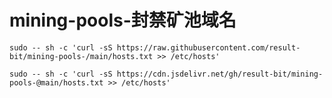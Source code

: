# mining-pools-封禁矿池域名

```
sudo -- sh -c 'curl -sS https://raw.githubusercontent.com/result-bit/mining-pools-/main/hosts.txt >> /etc/hosts'
```
```
sudo -- sh -c 'curl -sS https://cdn.jsdelivr.net/gh/result-bit/mining-pools-@main/hosts.txt >> /etc/hosts'
```

